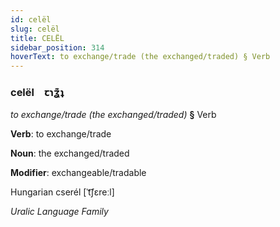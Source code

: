 ```yaml
---
id: celël
slug: celël
title: CELËL
sidebar_position: 314
hoverText: to exchange/trade (the exchanged/traded) § Verb
---
```


### celël&emsp;<span kind="abugida">ꞇɿʓ͊ʇ</span>

*to exchange/trade (the exchanged/traded)* **§** Verb

**Verb**: to exchange/trade

**Noun**: the exchanged/traded

**Modifier**: exchangeable/tradable

Hungarian cserél [ˈt͡ʃɛreːl]

*Uralic Language Family*
